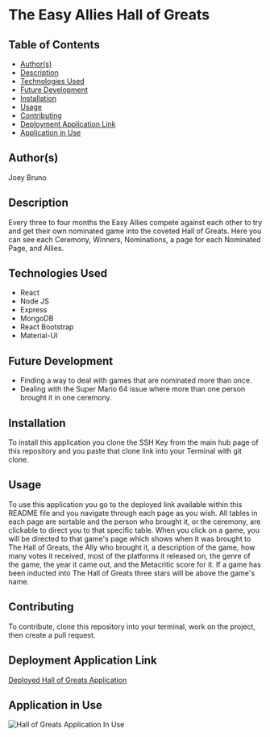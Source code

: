 # The Easy Allies Hall of Greats

## Table of Contents
* [Author(s)](#author(s))
* [Description](#description)
* [Technologies Used](#technologies-used)
* [Future Development](#future-development)
* [Installation](#installation)
* [Usage](#usage)
* [Contributing](#contributing)
* [Deployment Application Link](#deployment-application-link)
* [Application in Use](#application-in-use)

## Author(s)
Joey Bruno

## Description
Every three to four months the Easy Allies compete against each other to try and get their own nominated game into the coveted Hall of Greats. Here you can see each Ceremony, Winners, Nominations, a page for each Nominated Page, and Allies. 

## Technologies Used
* React
* Node JS
* Express
* MongoDB
* React Bootstrap
* Material-UI 

## Future Development
* Finding a way to deal with games that are nominated more than once.
* Dealing with the Super Mario 64 issue where more than one person brought it in one ceremony.

## Installation
To install this application you clone the SSH Key from the main hub page of this repository and you paste that clone link into your Terminal with git clone.

## Usage
To use this application you go to the deployed link available within this README file and you navigate through each page as you wish. All tables in each page are sortable and the person who brought it, or the ceremony, are clickable to direct you to that specific table. When you click on a game, you will be directed to that game's page which shows when it was brought to The Hall of Greats, the Ally who brought it, a description of the game, how many votes it received, most of the platforms it released on, the genre of the game, the year it came out, and the Metacritic score for it. If a game has been inducted into The Hall of Greats three stars will be above the game's name.

## Contributing
To contribute, clone this repository into your terminal, work on the project, then create a pull request.

## Deployment Application Link
[Deployed Hall of Greats Application](http://thehallofgreats.com/)

## Application in Use
![Hall of Greats Application In Use](./hall-of-greats.gif)
